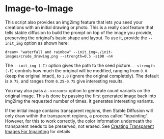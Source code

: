 # **Image-to-Image**

This script also provides an img2img feature that lets you seed your creations with an initial drawing or photo. This is a really cool feature that tells stable diffusion to build the prompt on top of the image you provide, preserving the original's basic shape and layout. To use it, provide the `--init_img` option as shown here:

```
dream> "waterfall and rainbow" --init_img=./init-images/crude_drawing.png --strength=0.5 -s100 -n4
```

The `--init_img (-I)` option gives the path to the seed picture. `--strength (-f)` controls how much the original will be modified, ranging from `0.0` (keep the original intact), to `1.0` (ignore
the original completely). The default is `0.75`, and ranges from `0.25-0.75` give interesting results.

You may also pass a `-v<count>` option to generate count variants on the original image. This is done by passing the first generated image back into img2img the requested number of times. It generates interesting variants.

If the initial image contains transparent regions, then Stable Diffusion will only draw within the transparent regions, a process
called "inpainting". However, for this to work correctly, the color information underneath the transparent needs to be preserved, not erased. See [Creating Transparent Images For Inpainting](./INPAINTING.md#creating-transparent-regions-for-inpainting) for details.
